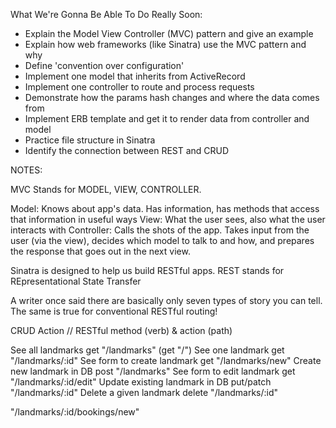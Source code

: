 What We're Gonna Be Able To Do Really Soon:

- Explain the Model View Controller (MVC) pattern and give an example
- Explain how web frameworks (like Sinatra) use the MVC pattern and why
- Define 'convention over configuration'
- Implement one model that inherits from ActiveRecord
- Implement one controller to route and process requests
- Demonstrate how the params hash changes and where the data comes from
- Implement ERB template and get it to render data from controller and model
- Practice file structure in Sinatra
- Identify the connection between REST and CRUD

NOTES:

MVC Stands for MODEL, VIEW, CONTROLLER.

Model: Knows about app's data. Has information, has methods that access that information in useful ways
View: What the user sees, also what the user interacts with
Controller: Calls the shots of the app. Takes input from the user (via the view), decides which model to talk to and how, and prepares the response that goes out in the next view.

Sinatra is designed to help us build RESTful apps. REST stands for REpresentational State Transfer

A writer once said there are basically only seven types of story you can tell. The same is true for conventional RESTful routing!

CRUD Action                   //  RESTful method (verb) & action (path)

See all landmarks                 get "/landmarks" (get "/")
See one landmark                  get "/landmarks/:id"
See form to create landmark       get "/landmarks/new"
Create new landmark in DB         post "/landmarks"
See form to edit landmark         get "/landmarks/:id/edit"
Update existing landmark in DB    put/patch "/landmarks/:id"
Delete a given landmark           delete "/landmarks/:id"

"/landmarks/:id/bookings/new"
